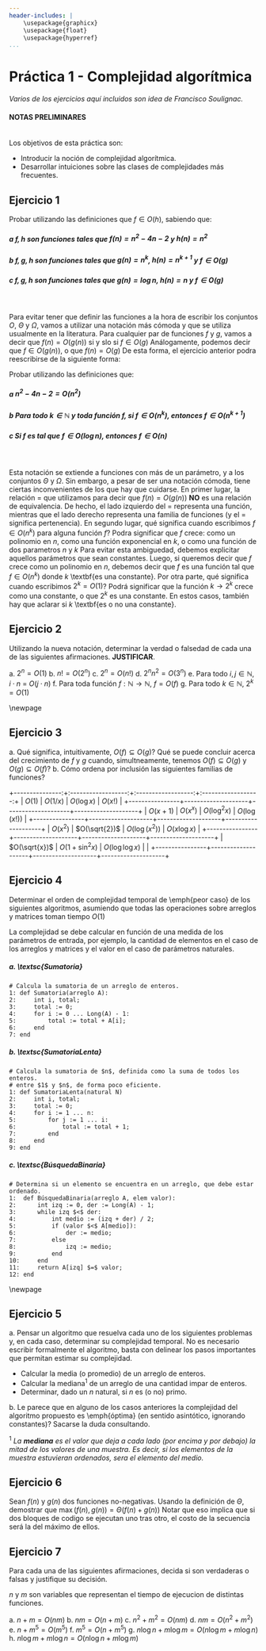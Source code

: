 ```yaml
---
header-includes: |
    \usepackage{graphicx}
    \usepackage{float}
    \usepackage{hyperref}
...
```


# Práctica 1 - Complejidad algorítmica

_Varios de los ejercicios aquí incluidos son idea de Francisco Soulignac._

#### NOTAS PRELIMINARES
\
Los objetivos de esta práctica son:

 - Introducir la noción de complejidad algorítmica.
 - Desarrollar intuiciones sobre las clases de complejidades más frecuentes.

## Ejercicio 1

Probar utilizando las definiciones que $f \in O(h)$, sabiendo que:

  
##### a $f, h$ son funciones tales que $f(n) = n^2 - 4n - 2$ y $h(n) = n^2$
##### b $f, g, h$ son funciones tales que $g(n) = n^k$, $h(n) = n^{k+1}$ y $f \in O(g)$
##### c $f, g, h$ son funciones tales que $g(n) = \log n$, $h(n) = n$ y $f \in O(g)$
\
\
Para evitar tener que definir las funciones a la hora de escribir los conjuntos
$O$, $\Theta$ y $\Omega$, vamos a utilizar una notación más cómoda y que se utiliza
usualmente en la literatura.  Para cualquier par de funciones $f$ y $g$, vamos a decir
que $f(n) = O(g(n))$ si y slo si $f \in O(g)$  Análogamente, podemos decir que $f \in O(g(n))$,
o que $f(n) = O(g)$ De esta forma, el ejercicio anterior podra reescribirse de la siguiente forma:

Probar utilizando las definiciones que:
  
##### a $n^2 - 4n - 2 = O(n^2)$
##### b Para todo $k \in \mathbb{N}$ y toda función $f$, si $f \in O(n^k)$, entonces $f \in O(n^{k+1})$
##### c Si $f$ es tal que $f \in O(\log n)$, entonces $f \in O(n)$
\
\
Esta notación se extiende a funciones con más de un parámetro, y a los conjuntos $\Theta$ y $\Omega$.
Sin embargo, a pesar de ser una notación cómoda, tiene ciertas inconvenientes de los que hay que cuidarse.
En primer lugar, la relación $=$ que utilizamos para decir que $f(n) = O(g(n))$ **NO** es una relación de equivalencia.
De hecho, el lado izquierdo del $=$ representa una función, mientras que el lado derecho representa
una familia de funciones (y el $=$ significa pertenencia).  En segundo lugar, qué significa cuando
escribimos $f \in O(n^k)$ para alguna función $f$? Podra significar que $f$ crece: como un
polinomio en $n$, como una función exponencial en $k$, o como una función de dos parametros $n$ y $k$
Para evitar esta ambiguedad, debemos explicitar aquellos parámetros que sean constantes.
Luego, si queremos decir que $f$ crece como un polinomio en $n$, debemos decir que
$f$ es una función tal que $f \in O(n^k)$ donde $k$ \textbf{es una constante}.
Por otra parte, qué significa cuando escribimos $2^k = O(1)$?
Podrá significar que la función $k \to 2^k$ crece como una constante, o que $2^k$ es una constante.
En estos casos, también hay que aclarar si $k$ \textbf{es o no una constante}.

## Ejercicio 2

Utilizando la nueva notación, determinar la verdad o falsedad de cada una de las siguientes afirmaciones. **JUSTIFICAR**.
 
a. $2^n = O(1)$
b. $n! = O(2^n)$
c. $2^n = O(n!)$
d. $2^n n^2 = O(3^n)$
e. Para todo $i,j \in \mathbb{N}$, $i \cdot n$ = $O(j \cdot n)$ 
f. Para toda función $f : \mathbb{N} \to \mathbb{N}$, $f = O(f)$
g. Para todo $k \in \mathbb{N}$, $2^k = O(1)$

\newpage

## Ejercicio 3

a. Qué significa, intuitivamente, $O(f) \subseteq O(g)$? Qué se puede concluir
acerca del crecimiento de $f$ y $g$ cuando, simultneamente, tenemos
$O(f) \subseteq O(g)$ y $O(g) \subseteq O(f)$?
b. Cómo ordena por inclusión las siguientes familias de funciones?

+---------------:+:------------------:+:------------------:+:------------------:+
|  $O(1)$        | $O(1/x)$           |  $O(\log x)$       |  $O(x!)$           |
+----------------+--------------------+--------------------+--------------------+
|  $O(x+1)$      | $O(x^x)$           |  $O(\log^2 x)$     |  $O(\log (x!))$    |
+----------------+--------------------+--------------------+--------------------+
|  $O(x^2)$      | $O(\sqrt{2})$      |  $O(\log (x^2))$   |  $O(x \log x)$     |
+----------------+--------------------+--------------------+--------------------+
|  $O(\sqrt{x})$ | $O(1 + \sin^2 x)$  |  $O(\log\log x)$   |                    |
+----------------+--------------------+--------------------+--------------------+

## Ejercicio 4

Determinar el orden de complejidad temporal de \emph{peor caso} de los siguientes algoritmos, asumiendo que todas las operaciones sobre arreglos y matrices toman tiempo $O(1)$

La complejidad se debe calcular en función de una medida de los parámetros de entrada, por ejemplo, la cantidad de elementos en el caso de los arreglos y matrices y el
valor en el caso de parámetros naturales.

##### a. \textsc{Sumatoria}
```
# Calcula la sumatoria de un arreglo de enteros.
1: def Sumatoria(arreglo A):
2:     int i, total;
3:     total := 0;
4:     for i := 0 ... Long(A) - 1:
5:         total := total + A[i];
6:     end
7: end
```     

##### b. \textsc{SumatoriaLenta}

```
# Calcula la sumatoria de $n$, definida como la suma de todos los enteros.
# entre $1$ y $n$, de forma poco eficiente.
1: def SumatoriaLenta(natural N)
2:     int i, total;
3:     total := 0;
4:     for i := 1 ... n:
5:         for j := 1 ... i:
6:             total := total + 1;
7:         end
8:     end
9: end
```

##### c. \textsc{BúsquedaBinaria}

```
# Determina si un elemento se encuentra en un arreglo, que debe estar ordenado.
1:  def BúsquedaBinaria(arreglo A, elem valor):
2:      int izq := 0, der := Long(A) - 1;
3:      while izq $<$ der:
4:          int medio := (izq + der) / 2;
5:          if (valor $<$ A[medio]):
6:              der := medio;
7:          else
8:              izq := medio;
9:          end
10:     end
11:     return A[izq] $=$ valor;
12: end
```

\newpage

## Ejercicio 5

 a. Pensar un algoritmo que resuelva cada uno de los siguientes problemas y, en cada caso,
determinar su complejidad temporal. No es necesario escribir formalmente el algoritmo,
basta con delinear los pasos importantes que permitan estimar su complejidad.

 * Calcular la media (o promedio) de un arreglo de enteros.
 * Calcular la mediana${^1}$ de un arreglo de una cantidad impar de enteros.
 * Determinar, dado un $n$ natural, si $n$ es (o no) primo.

 b. Le parece que en alguno de los casos anteriores la complejidad del algoritmo propuesto
es \emph{óptima} (en sentido asintótico, ignorando constantes)? Sacarse la duda consultando.


${^1}$ _La **mediana** es el valor que deja a cada lado (por encima y por debajo)
la mitad de los valores de una muestra. Es decir, si los elementos de la muestra
estuvieran ordenados, sera el elemento del medio._
   
## Ejercicio 6

Sean $f(n)$ y $g(n)$ dos funciones no-negativas. Usando la definición de $\Theta$, demostrar
que $\max(f(n), g(n)) = \Theta(f(n) + g(n))$ Notar que eso implica que si dos bloques
de codigo se ejecutan uno tras otro, el costo de la secuencia será la del máximo de ellos.

## Ejercicio 7

Para cada una de las siguientes afirmaciones, decida si son verdaderas o falsas
y justifique su decisión. 

$n$ y $m$ son variables que representan el tiempo de ejecucion de distintas funciones.

a. $n + m = O(nm)$
b. $nm = O(n + m)$
c. $n^2 + m^2 = O(nm)$
d. $nm = O(n^2 + m^2)$
e. $n + m^5 = O(m^5)$
f. $m^5 = O(n + m^5)$
g. $n \log n + m \log m = O(n \log m + m \log n)$
h. $n \log m + m \log n = O(n \log n + m \log m)$

